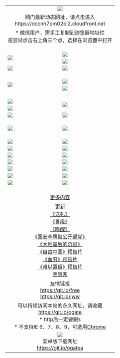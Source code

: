 ﻿<table>
  <tr></tr>
  <tr><td colspan=2 align=center><img src="https://cloud.githubusercontent.com/assets/11880933/13434984/f430fae2-e012-11e5-814f-c2df1e82b247.jpg" /></td></tr>
  <tr><td colspan=2 align=center>网门最新动态网址，请点击进入
<br>https://dccnh7pm02oi2.cloudfront.net
    </td>
  </tr>
  <tr>
    <td colspan=2 align=center>* 微信用户，需手工复制到浏览器地址栏<br>或尝试点击右上角三个点，选择在浏览器中打开
    <!--br>* IE6打开动态网址须在选项中勾选TLS 1.0--></td>
  </tr>
  <tr height="20">
  <tr>
    <td rowspan=2><a href="https://dccnh7pm02oi2.cloudfront.net/ogUP.aspx?name=11DKC.mp4&list=11DKC" target="_blank"><img src="https://dccnh7pm02oi2.cloudfront.net/Up/11DKC1.jpg" /></a></td> 
    <td><div><a href="https://dccnh7pm02oi2.cloudfront.net/ogUP.aspx?name=LRWS.mp4&list=LRWS" target="_blank"><img src="https://dccnh7pm02oi2.cloudfront.net/Up/LRWS.jpg" /></a></td>
   </tr>
  <tr>
    <td><a href="https://dccnh7pm02oi2.cloudfront.net/ogNiceVedio.aspx" target="_blank"><img src="https://dccnh7pm02oi2.cloudfront.net/Up/11TGKDY.jpg" /></a></td>
  </tr>
  <tr>
    <td><a href="https://dccnh7pm02oi2.cloudfront.net/ogUP.aspx?name=_EA/%CA%AE%C4%EA.mp4&count=http://odisk.org/Up/_EA/%CA%AE%C4%EA.mp4;http://odisk.org/Up/_EE/%CC%CE%B8%E7%D9%A9%B5%E7%D3%B0%A3%BA%CA%AE%C4%EA.mp4|2|%CA%AE%C4%EA|%D5%FD%C6%AC;%CC%CE%B8%E7%D9%A9%B5%E7%D3%B0" target="_blank"><img src="https://dccnh7pm02oi2.cloudfront.net/Up/_EA/%E5%8D%81%E5%B9%B4_135.jpg" /></a></td>
    <td><a href="https://dccnh7pm02oi2.cloudfront.net/ogUP.aspx?name=_EC%C9%FA%CB%C0%D3%EB%C2%D6%BB%D8.mp4&count=http://v.ifeng.com/documentary/discovery/201501/039bdca9-5c34-4796-b332-43b8f831efce.shtml;http://v.ifeng.com/documentary/society/201501/030cc825-2840-4536-a0b8-416c88375055.shtml;http://v.ifeng.com/documentary/society/201501/03a412f8-32ec-4e18-81ba-98acf64ec1ca.shtml;http://v.ifeng.com/documentary/society/201501/03c58012-8e01-456a-9097-615b3b24a709.shtml|4|%C9%FA%CB%C0%D3%EB%C2%D6%BB%D8" target="_blank"><img src="https://dccnh7pm02oi2.cloudfront.net/Up/_EC/%E7%94%9F%E6%AD%BB%E4%B8%8E%E8%BD%AE%E5%9B%9E_135.jpg" /></a></td>
  </tr>
  <tr height="20">
  <tr>
    <td rowspan=2><a href="https://dccnh7pm02oi2.cloudfront.net/ogUP.aspx?name=4EE/DJ.mp4&list=4EEDJ" target="_blank"><img src="https://dccnh7pm02oi2.cloudfront.net/Up/4EE/DJ140.jpg"/></a></td>
    <td><a href="https://dccnh7pm02oi2.cloudfront.net/ogUP.aspx?name=4EE/ZG.mp4&list=4EEZG" target="_blank"><img src="https://dccnh7pm02oi2.cloudfront.net/Up/4EE/ZG0.jpg"/></a></td>
    <!--td><a href="https://dccnh7pm02oi2.cloudfront.net/ogUP.aspx?name=4EE/QQ.mp4&list=4EEQQ" target="_blank"><img src="https://dccnh7pm02oi2.cloudfront.net/Up/4EE/QQ0.jpg"/></a></td>
    <td><a href="https://dccnh7pm02oi2.cloudfront.net/ogUP.aspx?name=4EE/HQ.mp4&list=4EEHQ" target="_blank"><img src="https://dccnh7pm02oi2.cloudfront.net/Up/4EE/HQ0.jpg"/></a></td-->
  </tr>
  <tr>
    <td><a href="https://dccnh7pm02oi2.cloudfront.net/onCO.aspx?list=XWPL&mode=m" target="_blank"><img src="https://dccnh7pm02oi2.cloudfront.net/Up/0WZTT.jpg" /></a></td> 
  </tr>
  <tr height="20">
  <tr>
    <td><a href="https://dccnh7pm02oi2.cloudfront.net/ogUP.aspx?name=JQR.mp4&count=2" target="_blank"><img src="https://dccnh7pm02oi2.cloudfront.net/Up/JQR.jpg" /></a></td>   
    <td rowspan=2><a href="https://dccnh7pm02oi2.cloudfront.net/ogUP.aspx?name=JP.mp4&count=9" target="_blank"><img src="https://dccnh7pm02oi2.cloudfront.net/Up/JP.jpg" /></td>
  </tr>
  <tr>
    <td><a href="https://dccnh7pm02oi2.cloudfront.net/ogUP.aspx?name=WH.mp4" target="_blank"><img src="https://dccnh7pm02oi2.cloudfront.net/Up/WH.jpg" /></a></td>
  </tr>
  <tr>
    <td><a href="https://dccnh7pm02oi2.cloudfront.net/ogUP.aspx?name=SSZJ.mp4&list=SSZJ" target="_blank"><img src="https://dccnh7pm02oi2.cloudfront.net/Up/SSZJ.jpg" /></a></td>
    <td><a href="https://dccnh7pm02oi2.cloudfront.net/ogUP.aspx?name=WLSH.mp4&count=2" target="_blank"><img src="https://dccnh7pm02oi2.cloudfront.net/Up/WLSH.jpg" /></a</td>
  </tr>
  <tr height="20">
  <tr>
    <td><a href="https://dccnh7pm02oi2.cloudfront.net/ogUP.aspx?name=ZY.mp4&count=2015|16" target="_blank"><img src="https://dccnh7pm02oi2.cloudfront.net/Up/ZY.jpg" /></a</td>
    <td><a href="https://dccnh7pm02oi2.cloudfront.net/ogUP.aspx?name=XTFY.mp4&count=B|2,A|24" target="_blank"><img src="https://dccnh7pm02oi2.cloudfront.net/Up/XTFY.jpg" /></a></td>
  </tr>
  <tr height="20">
  </tr>
  <!--tr>
    <td><a href="https://dccnh7pm02oi2.cloudfront.net/ogUP.aspx?name=4EE/GX.mp4&list=4EEGX" target="_blank"><img src="https://dccnh7pm02oi2.cloudfront.net/Up/4EE/GX0.jpg"/></a></td>
    <td><a href="https://dccnh7pm02oi2.cloudfront.net/ogUP.aspx?name=4EE/HD.mp4&list=4EEHD" target="_blank"><img src="https://dccnh7pm02oi2.cloudfront.net/Up/4EE/HD0.jpg"/></a></td>
  </tr>
  <tr>
    <td><a href="https://dccnh7pm02oi2.cloudfront.net/ogUP.aspx?name=4EE/TX.mp4&list=4EETX" target="_blank"><img src="https://dccnh7pm02oi2.cloudfront.net/Up/4EE/TX0.jpg"/></a></td>
    <td><a href="https://dccnh7pm02oi2.cloudfront.net/ogUP.aspx?name=4EE/WZ.mp4&list=4EEWZ" target="_blank"><img src="https://dccnh7pm02oi2.cloudfront.net/Up/4EE/WZ0.jpg"/></a></td>
  </tr-->
  <tr>
    <td><a href="https://dccnh7pm02oi2.cloudfront.net/onUP.aspx?name=https://d1ni6yqhqrtjo7.cloudfront.net/" target="_blank"><img src="https://dccnh7pm02oi2.cloudfront.net/Up/0DTW.jpg"/></a></td>
    <td><a href="https://dccnh7pm02oi2.cloudfront.net/onUP.aspx?name=https://d240ns8up8earz.cloudfront.net/acenter/" target="_blank"><img src="https://dccnh7pm02oi2.cloudfront.net/Up/0TDW.jpg" /></a></td>
  </tr>
  <tr>
    <td><a href="https://dccnh7pm02oi2.cloudfront.net/onUP.aspx?name=https://d4508d6vomz2p.cloudfront.net/gb/nsc413.htm" target="_blank"><img src="https://dccnh7pm02oi2.cloudfront.net/Up/0DJY.jpg" /></a></td>
    <td><a href="https://dccnh7pm02oi2.cloudfront.net/onUP.aspx?name=https://d4apjbhkuxer1.cloudfront.net/xtr/gb/prog204.html" target="_blank"><img src="https://dccnh7pm02oi2.cloudfront.net/Up/0XTR.jpg" /></a></td>
  </tr>
  <tr>
    <td><a href="https://dccnh7pm02oi2.cloudfront.net/onUP.aspx?name=https://d3aj00iefsmfgc.cloudfront.net/" target="_blank"><img src="https://dccnh7pm02oi2.cloudfront.net/Up/0MHW.jpg" /></a></td>
    <td><a href="https://dccnh7pm02oi2.cloudfront.net/onUP.aspx?name=https://d20wz7qt14x5d2.cloudfront.net/" target="_blank"><img src="https://dccnh7pm02oi2.cloudfront.net/Up/0ZJW.jpg" /></a></td>
  </tr>
  <tr>
    <td><a href="https://dccnh7pm02oi2.cloudfront.net/ogUP.aspx?name=0FG.zip" target="_blank"><img src="https://dccnh7pm02oi2.cloudfront.net/Up/0FG.jpg" /></a></td>
    <td><a href="https://dccnh7pm02oi2.cloudfront.net/ogUP.aspx?name=0FGA.apk" target="_blank"><img src="https://dccnh7pm02oi2.cloudfront.net/Up/0FGA.jpg" /></a></td>
  </tr>
  <tr>
    <td><a href="https://dccnh7pm02oi2.cloudfront.net/ogUP.aspx?name=0U.zip" target="_blank"><img src="https://dccnh7pm02oi2.cloudfront.net/Up/0U.jpg" /></a></td>
    <td><a href="https://dccnh7pm02oi2.cloudfront.net/ogUP.aspx?name=0UA.apk" target="_blank"><img src="https://dccnh7pm02oi2.cloudfront.net/Up/0UA.jpg" /></a></td>
  </tr>
  <tr>
    <td><a href="https://dccnh7pm02oi2.cloudfront.net/ogUP.aspx?name=0iPPOTV.zip" target="_blank"><img src="https://dccnh7pm02oi2.cloudfront.net/Up/0iPPOTV.jpg" /></a></td>
    <td><a href="https://dccnh7pm02oi2.cloudfront.net/ogUP.aspx?name=0iNTD.apk" target="_blank"><img src="https://dccnh7pm02oi2.cloudfront.net/Up/0iNTD.jpg" /></a></td>
  </tr>
  <!--tr>
    <td><a href="https://dccnh7pm02oi2.cloudfront.net/ogNice.aspx" target="_blank"><img src="https://dccnh7pm02oi2.cloudfront.net/Up/0WCYY.jpg" /></a></td>
    <td><a href="https://dccnh7pm02oi2.cloudfront.net/onCO.aspx?list=XWPL&mode=m" target="_blank"><img src="https://dccnh7pm02oi2.cloudfront.net/Up/0WZTT.jpg" /></a></td> 
  </tr-->
  <tr>
    <td><a href="https://dccnh7pm02oi2.cloudfront.net/ogDY.aspx" target="_blank"><img src="https://dccnh7pm02oi2.cloudfront.net/Up/0FK.jpg" /></a></td>
    <td><a href="https://dccnh7pm02oi2.cloudfront.net/ogST.aspx" target="_blank"><img src="https://dccnh7pm02oi2.cloudfront.net/Up/0ST.jpg" /></a></td> 
  </tr>
  <tr height="20">
  <tr>
    <td colspan=2 align=center><a href="https://dccnh7pm02oi2.cloudfront.net/ogNice.aspx">更多内容</a>
    </td>
  </tr>
  <tr>
    <td colspan=2 align=center>更新<br>
      <a href="https://dccnh7pm02oi2.cloudfront.net/ogUP.aspx?name=4ESL.mp4" target="_blank">《送礼》</a><br>
      <a href="https://dccnh7pm02oi2.cloudfront.net/ogUP.aspx?name=4ESY.mp4" target="_blank">《善缘》</a><br>
      <a href="https://dccnh7pm02oi2.cloudfront.net/ogUP.aspx?name=4EHX.mp4" target="_blank">《唤醒》</a><br>
      <a href="https://dccnh7pm02oi2.cloudfront.net/ogUP.aspx?name=4LFZ.mp4" target="_blank">《国安李凤智公开退党》</a><br>
      <a href="https://dccnh7pm02oi2.cloudfront.net/ogUP.aspx?name=4DDZHDCS.mp4" target="_blank">《大地震后的沉思》</a><br>
      <a href="https://dccnh7pm02oi2.cloudfront.net/ogUP.aspx?name=11ZYZG0.mp4" target="_blank">《自由中国》预告片</a><br>
      <a href="https://dccnh7pm02oi2.cloudfront.net/ogUP.aspx?name=11XR.mp4" target="_blank">《血刃》预告片</a><br>
      <a href="https://dccnh7pm02oi2.cloudfront.net/ogUP.aspx?name=11NYZX.mp4&count=2" target="_blank">《难以置信》预告片</a><br>
      <a href="https://dccnh7pm02oi2.cloudfront.net/onUP.aspx?name=https://www.minghui.org/" target="_blank">明慧网</a>
    </td>
  </tr>
  <tr>
    <td colspan=2 align=center>友情链接<br>
      <a href="https://git.io/free" target="_blank">https://git.io/free</a><br>
      <a href="https://git.io/jww" target="_blank">https://git.io/jww</a>
    </td>
  </tr>
  <tr>
    <td colspan=2 align=center>可以持续访问本站的永久网址，请收藏<br/><a href="https://git.io/ogate" target="_blank">https://git.io/ogate</a><br/>* http后一定要跟s<br/>* 不支持IE 6、7、8、9，可选用<a href="https://dccnh7pm02oi2.cloudfront.net/ogUP.aspx?name=0ChromePortable.zip">Chrome</a></td>
  </tr>
  <tr>
    <td colspan=2 align=center><a href="https://dccnh7pm02oi2.cloudfront.net/ogUP.aspx?name=0oGate.apk" target="_blank"><img src="https://cloud.githubusercontent.com/assets/11880933/13720399/75e143ee-e842-11e5-9f0a-1421f423c80f.jpg" /></a><br>安卓版下载网址<br><a href="https://git.io/ogatea">https://git.io/ogatea</a></td>
  </tr>
  <!--tr>
    <td colspan=2 align=center>可能失效的动态网址
    </td>
  </tr-->
</table>
